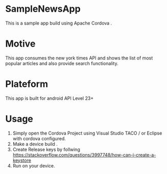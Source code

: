 # SampleNewsApp
This is a sample app build using Apache Cordova .

# Motive

This app consumes the new york times API and shows the list of most popular articles and also provide search functionality.

# Plateform

This app is built for android API Level 23+

# Usage

1. Simply open the Cordova Project using Visual Studio TACO / or Eclipse with cordova configured.
2. Make a device build .
3. Create Release keys by follwing https://stackoverflow.com/questions/3997748/how-can-i-create-a-keystore
4. Run on your device. 
